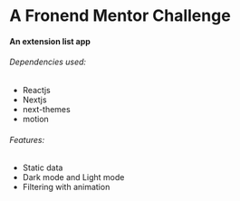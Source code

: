 # A Fronend Mentor Challenge

#### An extension list app

###### Dependencies used:

- Reactjs
- Nextjs
- next-themes
- motion

###### Features:

- Static data
- Dark mode and Light mode
- Filtering with animation
